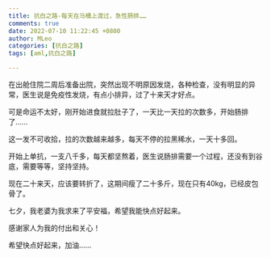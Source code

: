 ```yaml
---
title: 抗白之路-每天在马桶上渡过，急性肠排……
comments: true
date: 2022-07-10 11:22:45 +0800
author: MLeo
categories: [抗白之路]
tags: [aml,抗白之路]

---
```

在出舱住院二周后准备出院，突然出现不明原因发烧，各种检查，没有明显的异常，医生说是免疫性发烧，有点小排异，过了十来天才好点。

可是命运不太好，刚开始进食就拉肚子了，一天比一天拉的次数多，开始肠排了……

这一发不可收拾，拉的次数越来越多，每天不停的拉黑稀水，一天十多回。

开始上单抗，一支八千多，每天都坚熬着，医生说肠排需要一个过程，还没有到谷底，需要等等，坚持坚持。

现在二十来天，应该要转折了，这期间瘦了二十多斤，现在只有40kg，已经皮包骨了。

七夕，我老婆为我求来了平安福，希望我能快点好起来。

感谢家人为我的付出和关心！

希望快点好起来，加油……